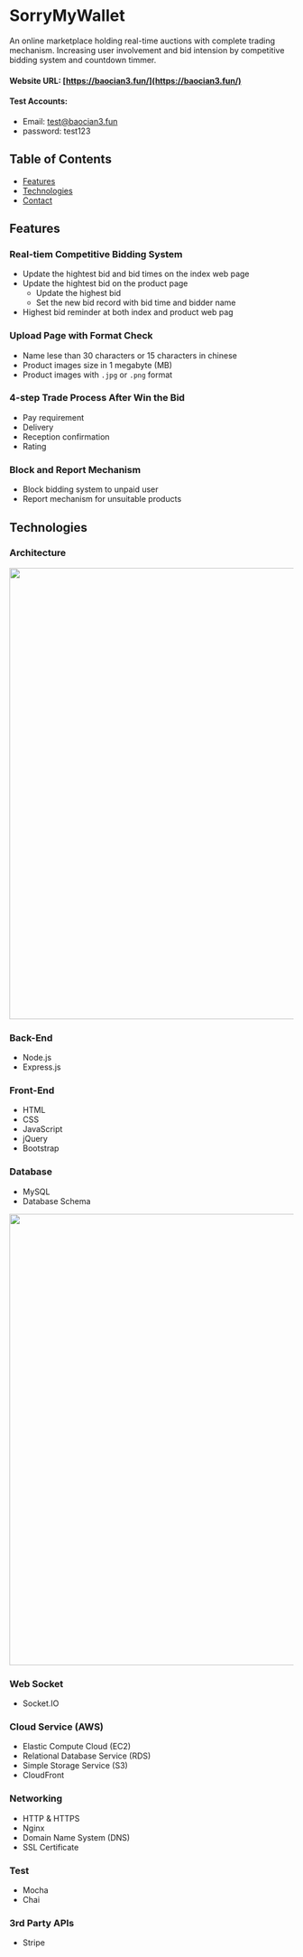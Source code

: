 # SorryMyWallet
An online marketplace holding real-time auctions with complete trading mechanism. Increasing user involvement and bid intension by competitive bidding system and countdown timmer.

#### Website URL: [https://baocian3.fun/](https://baocian3.fun/)

#### Test Accounts:

- Email: test@baocian3.fun
- password: test123

## Table of Contents

- [Features](#Features)
- [Technologies](#Technologies)
- [Contact](#Contact)


## Features

### Real-tiem Competitive Bidding System
* Update the hightest bid and bid times on the index web page
* Update the hightest bid on the product page
    * Update the highest bid
    * Set the new bid record with bid time and bidder name
* Highest bid reminder at both index and product web pag

### Upload Page with Format Check
* Name lese than 30  characters or 15 characters in chinese 
* Product images size in 1 megabyte (MB)
* Product images with `.jpg` or `.png` format

### 4-step Trade Process After Win the Bid
* Pay requirement
* Delivery
* Reception confirmation
* Rating

### Block and Report Mechanism

* Block bidding system to unpaid user
* Report mechanism for unsuitable products

##  Technologies
### Architecture

<img width="800" src="https://d305gzfqduz01s.cloudfront.net/sorry-my-wallet-readme/architecture.jpg">

### Back-End
* Node.js
* Express.js

### Front-End

* HTML
* CSS
* JavaScript
* jQuery
* Bootstrap

### Database

* MySQL
* Database Schema
<img width="800" src="https://d305gzfqduz01s.cloudfront.net/sorry-my-wallet-readme/schema.png">

### Web Socket

* Socket.IO

### Cloud Service (AWS)

* Elastic Compute Cloud (EC2)
* Relational Database Service (RDS)
* Simple Storage Service (S3)
* CloudFront

### Networking

* HTTP & HTTPS
* Nginx
* Domain Name System (DNS)
* SSL Certificate

### Test

* Mocha
* Chai

### 3rd Party APIs

* Stripe


